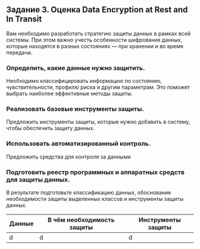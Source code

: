 ## Задание 3. Оценка Data Encryption at Rest and In Transit

Вам необходимо разработать стратегию защиты данных в рамках всей системы. При этом важно учесть особенности шифрования данных, которые находятся в разных состояниях — при хранении и во время передачи. 

### Определить, какие данные нужно защитить. 
Необходимо классифицировать информацию по состоянию, чувствительности, профилю риска и другим параметрам. Это поможет выбрать наиболее эффективные методы защиты.

### Реализовать базовые инструменты защиты.
Предложить инструменты защиты, которые нужно добавить в систему, чтобы обеспечить защиту данных.

### Использовать автоматизированный контроль.
Предложить средства для контроля за данными

### Подготовить реестр программных и аппаратных средств для защиты данных.
В результате подготовьте классификацию данных, обоснование необходимости защиты выделенных классов и инструменты защиты данных.

| Данные | В чём необходимость защиты | Инструменты защиты |
|-----|------------------------------------|--------------|
| d   | d     |  d            |
